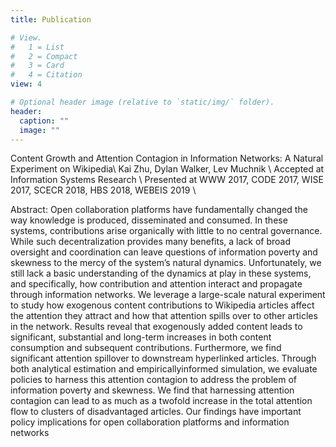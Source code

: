 ```yaml
---
title: Publication

# View.
#   1 = List
#   2 = Compact
#   3 = Card
#   4 = Citation
view: 4

# Optional header image (relative to `static/img/` folder).
header:
  caption: ""
  image: ""
---
```


Content Growth and Attention Contagion in Information Networks: A Natural Experiment on Wikipedia\\
Kai Zhu, Dylan Walker, Lev Muchnik \\
Accepted at Information Systems Research \\
Presented at WWW 2017, CODE 2017, WISE 2017, SCECR 2018, HBS 2018, WEBEIS 2019 \\

Abstract: Open collaboration platforms have fundamentally changed the way knowledge is produced, disseminated and consumed. In these systems, contributions arise organically with little to no central governance. While such decentralization provides many benefits, a lack of broad oversight and coordination can leave questions of information poverty and skewness to the mercy of the system’s natural dynamics. Unfortunately, we still lack a basic understanding of the dynamics at play in these systems, and specifically, how contribution and attention interact and propagate through information networks. We leverage a large-scale natural experiment to study how exogenous content contributions to Wikipedia articles affect the attention they attract and how that attention spills over to other articles in the network. Results reveal that exogenously added content leads to significant, substantial and long-term increases in both content consumption and subsequent contributions. Furthermore, we find significant attention spillover to downstream hyperlinked articles. Through both analytical estimation and empiricallyinformed simulation, we evaluate policies to harness this attention contagion to address the problem of information poverty and skewness. We find that harnessing attention contagion can lead to as much as a twofold increase in the total attention flow to clusters of disadvantaged articles. Our findings have important policy implications for open collaboration platforms and information networks